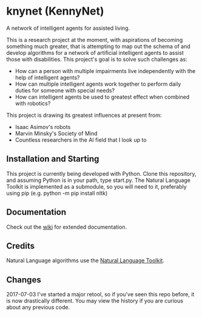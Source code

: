 # knynet (KennyNet)
A network of intelligent agents for assisted living.

This is a research project at the moment, with aspirations of becoming something much greater, that is attempting to map out the schema of and develop algorithms for a network of artificial intelligent agents to assist those with disabilities. This project's goal is to solve such challenges as:
* How can a person with multiple impairments live independently with the help of intelligent agents?
* How can multiple intelligent agents work together to perform daily duties for someone with special needs?
* How can intelligent agents be used to greatest effect when combined with robotics?

This project is drawing its greatest influences at present from:
* Isaac Asimov's robots
* Marvin Minsky's Society of Mind
* Countless researchers in the AI field that I look up to

## Installation and Starting
This project is currently being developed with Python. Clone this repository, and assuming Python is in your path, type start.py. The Natural Language Toolkit is implemented as a submodule, so you will need to it, preferably using pip (e.g. python -m pip install nltk)

## Documentation
Check out the [wiki](https://github.com/randyhook/knynet/wiki) for extended documentation.

## Credits
Natural Language algorithms use the [Natural Language Toolkit](http://www.nltk.org).

## Changes

2017-07-03 I've started a major retool, so if you've seen this repo before, it is now drastically different. You may view the history if you are curious about any previous code.
